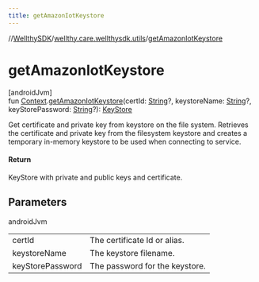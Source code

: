 ```yaml
---
title: getAmazonIotKeystore
---
```

//[WellthySDK](../../index.html)/[wellthy.care.wellthysdk.utils](index.html)/[getAmazonIotKeystore](get-amazon-iot-keystore.html)



# getAmazonIotKeystore



[androidJvm]\
fun [Context](https://developer.android.com/reference/kotlin/android/content/Context.html).[getAmazonIotKeystore](get-amazon-iot-keystore.html)(certId: [String](https://kotlinlang.org/api/latest/jvm/stdlib/kotlin/-string/index.html)?, keystoreName: [String](https://kotlinlang.org/api/latest/jvm/stdlib/kotlin/-string/index.html)?, keyStorePassword: [String](https://kotlinlang.org/api/latest/jvm/stdlib/kotlin/-string/index.html)?): [KeyStore](https://developer.android.com/reference/kotlin/java/security/KeyStore.html)



Get certificate and private key from keystore on the file system. Retrieves the certificate and private key from the filesystem keystore and creates a temporary in-memory keystore to be used when connecting to service.



#### Return



KeyStore with private and public keys and certificate.



## Parameters


androidJvm

| | |
|---|---|
| certId | The certificate Id or alias. |
| keystoreName | The keystore filename. |
| keyStorePassword | The password for the keystore. |





